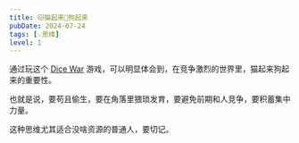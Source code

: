 ```yaml
---
title: 🐱猫起来🐶狗起来
pubDate: 2024-07-24
tags: [💡思维]
level: 1
---
```


通过玩这个 [Dice War] 游戏，可以明显体会到，在竞争激烈的世界里，猫起来狗起来的重要性。

也就是说，要苟且偷生，要在角落里猥琐发育，要避免前期和人竞争，要积蓄集中力量。

这种思维尤其适合没啥资源的普通人，要切记。

[Dice War]: https://www.gamedesign.jp/games/dicewars/
